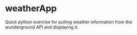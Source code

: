 # weatherApp
Quick python exercise for pulling weather information from the wunderground API and displaying it.

